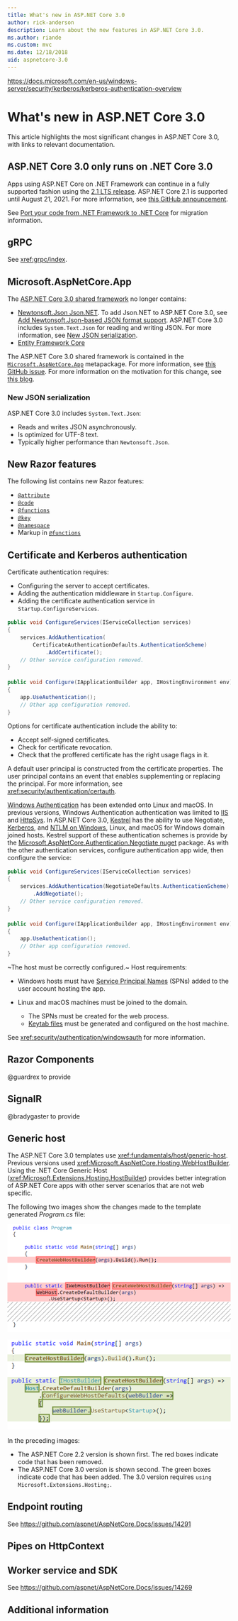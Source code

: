 ```yaml
---
title: What's new in ASP.NET Core 3.0
author: rick-anderson
description: Learn about the new features in ASP.NET Core 3.0.
ms.author: riande
ms.custom: mvc
ms.date: 12/18/2018
uid: aspnetcore-3.0
---
```

https://docs.microsoft.com/en-us/windows-server/security/kerberos/kerberos-authentication-overview
# What's new in ASP.NET Core 3.0

This article highlights the most significant changes in ASP.NET Core 3.0, with links to relevant documentation.

## ASP.NET Core 3.0 only runs on .NET Core 3.0

Apps using ASP.NET Core on .NET Framework can continue in a fully supported fashion using the [2.1 LTS release](https://www.microsoft.com/net/download/dotnet-core/2.1). ASP.NET Core 2.1 is supported until August 21, 2021. For more information, see [this GitHub announcement](https://github.com/aspnet/Announcements/issues/324).

See [Port your code from .NET Framework to .NET Core](/dotnet/core/porting/) for migration information.

## gRPC

See <xref:grpc/index>.

## Microsoft.AspNetCore.App

The [ASP.NET Core 3.0 shared framework](https://natemcmaster.com/blog/2018/08/29/netcore-primitives-2/) no longer contains:

* [Newtonsoft.Json Json.NET](https://www.nuget.org/packages/Newtonsoft.Json/). To add Json.NET to ASP.NET Core 3.0, see [Add Newtonsoft.Json-based JSON format support](xref:web-api/advanced/formatting#add-newtonsoftjson-based-json-format-support). ASP.NET Core 3.0 includes `System.Text.Json` for reading and writing JSON. For more information, see [New JSON serialization](#json).
* [Entity Framework Core](/ef/core/)

The ASP.NET Core 3.0 shared framework is contained in the [`Microsoft.AspNetCore.App`](xref:fundamentals/metapackage-app) metapackage. For more information, see [this GitHub issue](https://github.com/aspnet/Announcements/issues/325). For more information on the motivation for this change, see [this blog](https://devblogs.microsoft.com/aspnet/a-first-look-at-changes-coming-in-asp-net-core-3-0/).

<a name="json"></a>

### New JSON serialization

ASP.NET Core 3.0 includes `System.Text.Json`:

* Reads and writes JSON asynchronously.
* Is optimized for UTF-8 text.
* Typically higher performance than `Newtonsoft.Json`.

## New Razor features

The following list contains new Razor features:

* [`@attribute`](https://docs.microsoft.com/en-us/aspnet/core/mvc/views/razor?view=aspnetcore-3.0#attribute)
* [`@code`](https://docs.microsoft.com/en-us/aspnet/core/mvc/views/razor?view=aspnetcore-3.0#code)
* [`@functions`](https://docs.microsoft.com/en-us/aspnet/core/mvc/views/razor?view=aspnetcore-3.0#functions)
* [`@key`](https://docs.microsoft.com/en-us/aspnet/core/mvc/views/razor?view=aspnetcore-3.0#key)
* [`@namespace`](https://docs.microsoft.com/en-us/aspnet/core/mvc/views/razor?view=aspnetcore-3.0#namespace)
* Markup in [`@functions`](https://docs.microsoft.com/en-us/aspnet/core/mvc/views/razor?view=aspnetcore-3.0#functions)

## Certificate and Kerberos authentication

Certificate authentication requires:

* Configuring the server to accept certificates.
* Adding the authentication middleware in `Startup.Configure`.
* Adding the certificate authentication service in `Startup.ConfigureServices`.

```csharp
public void ConfigureServices(IServiceCollection services)
{
    services.AddAuthentication(
        CertificateAuthenticationDefaults.AuthenticationScheme)
            .AddCertificate();
    // Other service configuration removed.
}

public void Configure(IApplicationBuilder app, IHostingEnvironment env)
{
    app.UseAuthentication();
    // Other app configuration removed.
}
```

Options for certificate authentication include the ability to:

* Accept self-signed certificates.
* Check for certificate revocation.
* Check that the proffered certificate has the right usage flags in it.

A default user principal is constructed from the certificate properties. The user principal contains an event that enables supplementing or replacing the principal. For more information, see <xref:security/authentication/certauth>.

[Windows Authentication](/windows-server/security/windows-authentication/windows-authentication-overview) has been extended onto Linux and macOS. In previous versions, Windows Authentication authentication was limited to [IIS](xref:host-and-deploy/iis/index) and [HttpSys](xref:fundamentals/servers/httpsys). In ASP.NET Core 3.0, [Kestrel](xref:fundamentals/servers/kestrel) has the ability to use Negotiate, [Kerberos](https://docs.microsoft.com/en-us/windows-server/security/kerberos/kerberos-authentication-overview), and [NTLM on Windows](https://docs.microsoft.com/en-us/windows-server/security/kerberos/ntlm-overview), Linux, and macOS for Windows domain joined hosts. Kestrel support of these authentication schemes is provide by the [Microsoft.AspNetCore.Authentication.Negotiate nuget](https://www.nuget.org/packages/Microsoft.AspNetCore.Authentication.Negotiate) package. As with the other authentication services, configure authentication app wide, then configure the service:

```csharp
public void ConfigureServices(IServiceCollection services)
{
    services.AddAuthentication(NegotiateDefaults.AuthenticationScheme)
        .AddNegotiate();
    // Other service configuration removed.
}

public void Configure(IApplicationBuilder app, IHostingEnvironment env)
{
    app.UseAuthentication();
    // Other app configuration removed.
}
```

~The host must be correctly configured.~ <!-- delete the obvious --> Host requirements:

* Windows hosts must have [Service Principal Names](https://docs.microsoft.com/en-us/windows/win32/ad/service-principal-names) (SPNs) added to the user account hosting the app.
* Linux and macOS machines must be joined to the domain.

  * The SPNs must be created for the web process.
  * [Keytab files](https://blogs.technet.microsoft.com/pie/2018/01/03/all-you-need-to-know-about-keytab-files/) must be generated and configured on the host machine.

See <xref:security/authentication/windowsauth> for more information.

## Razor Components

@guardrex to provide

## SignalR

@bradygaster  to provide

## Generic host

The ASP.NET Core 3.0 templates use <xref:fundamentals/host/generic-host>. Previous versions used <xref:Microsoft.AspNetCore.Hosting.WebHostBuilder>. Using the .NET Core Generic Host (<xref:Microsoft.Extensions.Hosting.HostBuilder>) provides better integration of ASP.NET Core apps with other server scenarios that are not web specific.

The following two images show the changes made to the template generated *Program.cs* file:

 ![2.2 version](aspnetcore-3.0/_static/2.2host.png)

 ![3.0 version](aspnetcore-3.0/_static/3.0host.png)

In the preceding images:

* The ASP.NET Core 2.2 version is shown first. The red boxes indicate code that has been removed.
* The ASP.NET Core 3.0 version is shown second. The green boxes indicate code that has been added. The 3.0 version requires `using Microsoft.Extensions.Hosting;`.

## Endpoint routing

See https://github.com/aspnet/AspNetCore.Docs/issues/14291

## Pipes on HttpContext

<!-- indirectly related, https://github.com/dotnet/docs/pull/14414 won't be published by 9/23  -->

## Worker service and SDK

See https://github.com/aspnet/AspNetCore.Docs/issues/14269

## Additional information

<!-- 
For the complete list of changes, see the [ASP.NET Core 2.2 Release Notes](https://github.com/aspnet/Home/releases/tag/2.2.0).
-->
